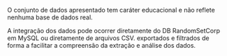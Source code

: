 O conjunto de dados apresentado tem caráter educacional e não reflete nenhuma base de dados real.

A integração dos dados pode ocorrer diretamente do DB RandomSetCorp em MySQL ou diretamente de arquivos CSV. exportados e filtrados de forma a facilitar a compreensão da extração e análise dos dados.
